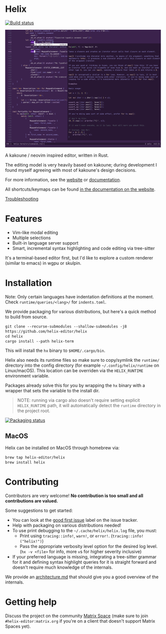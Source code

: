 # Helix


[![Build status](https://github.com/helix-editor/helix/actions/workflows/build.yml/badge.svg)](https://github.com/helix-editor/helix/actions)

![Screenshot](./screenshot.png)

A kakoune / neovim inspired editor, written in Rust.

The editing model is very heavily based on kakoune; during development I found
myself agreeing with most of kakoune's design decisions.

For more information, see the [website](https://helix-editor.com) or
[documentation](https://docs.helix-editor.com/).

All shortcuts/keymaps can be found [in the documentation on the website](https://docs.helix-editor.com/keymap.html).

[Troubleshooting](https://github.com/helix-editor/helix/wiki/Troubleshooting)

# Features

- Vim-like modal editing
- Multiple selections
- Built-in language server support
- Smart, incremental syntax highlighting and code editing via tree-sitter

It's a terminal-based editor first, but I'd like to explore a custom renderer
(similar to emacs) in wgpu or skulpin.

# Installation

Note: Only certain languages have indentation definitions at the moment. Check
`runtime/queries/<lang>/` for `indents.toml`.

We provide packaging for various distributions, but here's a quick method to
build from source.

```
git clone --recurse-submodules --shallow-submodules -j8 https://github.com/helix-editor/helix
cd helix
cargo install --path helix-term
```

This will install the `hx` binary to `$HOME/.cargo/bin`.

Helix also needs its runtime files so make sure to copy/symlink the `runtime/` directory into the
config directory (for example `~/.config/helix/runtime` on Linux/macOS). This location can be overriden
via the `HELIX_RUNTIME` environment variable.

Packages already solve this for you by wrapping the `hx` binary with a wrapper
that sets the variable to the install dir.

> NOTE: running via cargo also doesn't require setting explicit `HELIX_RUNTIME` path, it will automatically
> detect the `runtime` directory in the project root.

[![Packaging status](https://repology.org/badge/vertical-allrepos/helix.svg)](https://repology.org/project/helix/versions)

## MacOS
Helix can be installed on MacOS through homebrew via:

```
brew tap helix-editor/helix
brew install helix
```
 
# Contributing

Contributors are very welcome! **No contribution is too small and all contributions are valued.**

Some suggestions to get started:

- You can look at the [good first issue](https://github.com/helix-editor/helix/labels/E-easy) label on the issue tracker.
- Help with packaging on various distributions needed!
- To use print debugging to the `~/.cache/helix/helix.log` file, you must:
  * Print using `tracing::info!`, `warn!`, or `error!`. (`tracing::info!("helix!")`)
  * Pass the appropriate verbosity level option for the desired log level. (`hx -v <file>` for info, more `v`s for higher severity inclusive)
- If your preferred language is missing, integrating a tree-sitter grammar for
    it and defining syntax highlight queries for it is straight forward and
    doesn't require much knowledge of the internals.

We provide an [architecture.md](./docs/architecture.md) that should give you
a good overview of the internals.

# Getting help

Discuss the project on the community [Matrix Space](https://matrix.to/#/#helix-community:matrix.org) (make sure to join `#helix-editor:matrix.org` if you're on a client that doesn't support Matrix Spaces yet).
